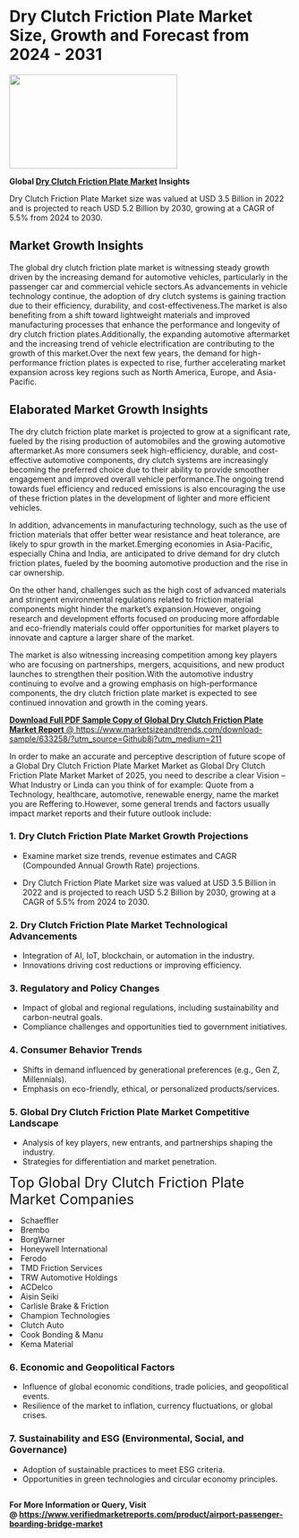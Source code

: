 <H1>Dry Clutch Friction Plate Market Size, Growth and Forecast from 2024 - 2031</H1><img class="aligncenter size-medium wp-image-584254" src="https://thirdeyenews.in/wp-content/uploads/2024/09/Global-Market-Research-300x168.jpeg" alt="" width="300" height="168" /><p><strong>Global&nbsp;<a href="https://www.marketsizeandtrends.com/download-sample/633258/?utm_source=Github8j?utm_medium=211">Dry Clutch Friction Plate Market</a> Insights</strong></p><p>Dry Clutch Friction Plate Market size was valued at USD 3.5 Billion in 2022 and is projected to reach USD 5.2 Billion by 2030, growing at a CAGR of 5.5% from 2024 to 2030.</p><p><h2>Market Growth Insights</h2> <p>The global dry clutch friction plate market is witnessing steady growth driven by the increasing demand for automotive vehicles, particularly in the passenger car and commercial vehicle sectors.As advancements in vehicle technology continue, the adoption of dry clutch systems is gaining traction due to their efficiency, durability, and cost-effectiveness.The market is also benefiting from a shift toward lightweight materials and improved manufacturing processes that enhance the performance and longevity of dry clutch friction plates.Additionally, the expanding automotive aftermarket and the increasing trend of vehicle electrification are contributing to the growth of this market.Over the next few years, the demand for high-performance friction plates is expected to rise, further accelerating market expansion across key regions such as North America, Europe, and Asia-Pacific.</p> <p><a href="#"></a></p> <h2>Elaborated Market Growth Insights</h2> <p>The dry clutch friction plate market is projected to grow at a significant rate, fueled by the rising production of automobiles and the growing automotive aftermarket.As more consumers seek high-efficiency, durable, and cost-effective automotive components, dry clutch systems are increasingly becoming the preferred choice due to their ability to provide smoother engagement and improved overall vehicle performance.The ongoing trend towards fuel efficiency and reduced emissions is also encouraging the use of these friction plates in the development of lighter and more efficient vehicles.</p> <p>In addition, advancements in manufacturing technology, such as the use of friction materials that offer better wear resistance and heat tolerance, are likely to spur growth in the market.Emerging economies in Asia-Pacific, especially China and India, are anticipated to drive demand for dry clutch friction plates, fueled by the booming automotive production and the rise in car ownership.</p> <p>On the other hand, challenges such as the high cost of advanced materials and stringent environmental regulations related to friction material components might hinder the market’s expansion.However, ongoing research and development efforts focused on producing more affordable and eco-friendly materials could offer opportunities for market players to innovate and capture a larger share of the market.</p> <p>The market is also witnessing increasing competition among key players who are focusing on partnerships, mergers, acquisitions, and new product launches to strengthen their position.With the automotive industry continuing to evolve and a growing emphasis on high-performance components, the dry clutch friction plate market is expected to see continued innovation and growth in the coming years.</p> <p><a href="#"></p><p><span class=""><strong>Download Full PDF Sample Copy of Global Dry Clutch Friction Plate Market Report</strong> @ <a href="https://www.marketsizeandtrends.com/download-sample/633258/?utm_source=Github8j?utm_medium=211" target="_blank">https://www.marketsizeandtrends.com/download-sample/633258/?utm_source=Github8j?utm_medium=211</a></span></p><p>In order to make an accurate and perceptive description of future scope of a Global&nbsp;Dry Clutch Friction Plate Market Market as Global&nbsp;Dry Clutch Friction Plate Market Market of 2025, you need to describe a clear Vision &ndash; What Industry or Linda can you think of for example: Quote from a Technology, healthcare, automotive, renewable energy, name the market you are Reffering to.However, some general trends and factors usually impact market reports and their future outlook include:</p><h3>1.&nbsp;<strong>Dry Clutch Friction Plate Market Growth Projections</strong></h3><ul><li>Examine market size trends, revenue estimates and CAGR (Compounded Annual Growth Rate) projections.</li><li><p>Dry Clutch Friction Plate Market size was valued at USD 3.5 Billion in 2022 and is projected to reach USD 5.2 Billion by 2030, growing at a CAGR of 5.5% from 2024 to 2030.</p></li></ul><h3>2.&nbsp;<strong>Dry Clutch Friction Plate Market Technological Advancements</strong></h3><ul><li>Integration of AI, IoT, blockchain, or automation in the industry.</li><li>Innovations driving cost reductions or improving efficiency.</li></ul><h3>3.&nbsp;<strong>Regulatory and Policy Changes</strong></h3><ul><li>Impact of global and regional regulations, including sustainability and carbon-neutral goals.</li><li>Compliance challenges and opportunities tied to government initiatives.</li></ul><h3>4.&nbsp;<strong>Consumer Behavior Trends</strong></h3><ul><li>Shifts in demand influenced by generational preferences (e.g., Gen Z, Millennials).</li><li>Emphasis on eco-friendly, ethical, or personalized products/services.</li></ul><h3>5.&nbsp;<strong>Global Dry Clutch Friction Plate Market Competitive Landscape</strong></h3><ul><li>Analysis of key players, new entrants, and partnerships shaping the industry.</li><li>Strategies for differentiation and market penetration.</li></ul><p data-pm-slice="1 1 []"><span style="color: inherit; font-family: inherit; font-size: 25px;">Top Global Dry Clutch Friction Plate Market Companies</span></p><div class="" data-test-id=""><p><li>Schaeffler</li><li> Brembo</li><li> BorgWarner</li><li> Honeywell International</li><li> Ferodo</li><li> TMD Friction Services</li><li> TRW Automotive Holdings</li><li> ACDelco</li><li> Aisin Seiki</li><li> Carlisle Brake & Friction</li><li> Champion Technologies</li><li> Clutch Auto</li><li> Cook Bonding & Manu</li><li> Kema Material</li></p></div><h3>6.&nbsp;<strong>Economic and Geopolitical Factors</strong></h3><ul><li>Influence of global economic conditions, trade policies, and geopolitical events.</li><li>Resilience of the market to inflation, currency fluctuations, or global crises.</li></ul><h3>7.&nbsp;<strong>Sustainability and ESG (Environmental, Social, and Governance)</strong></h3><ul><li>Adoption of sustainable practices to meet ESG criteria.</li><li>Opportunities in green technologies and circular economy principles.</li></ul><h2><strong style="font-size: 14px;">For More Information or Query, Visit @&nbsp;</strong><a style="background-color: #ffffff; font-size: 14px;" href="https://www.marketsizeandtrends.com/report/dry-clutch-friction-plate-market/" target="_blank">https://www.verifiedmarketreports.com/product/airport-passenger-boarding-bridge-market</a></h2>